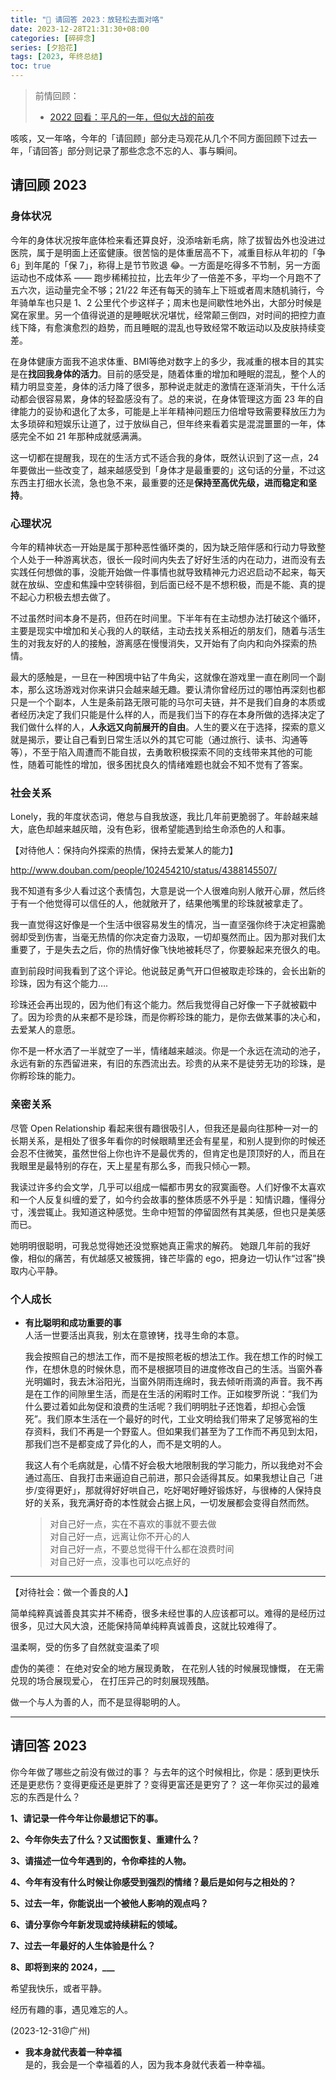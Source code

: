 ```yaml
---
title: "🎯 请回答 2023：放轻松去面对咯"
date: 2023-12-28T21:31:30+08:00
categories: [碎碎念]
series: [夕拾花]
tags: [2023, 年终总结]
toc: true
---
```


> 前情回顾：
>
> - [2022 回看：平凡的一年，但似大战的前夜](/2022/12/2022-annual/)

咳咳，又一年咯，今年的「请回顾」部分走马观花从几个不同方面回顾下过去一年，「请回答」部分则记录了那些念念不忘的人、事与瞬间。

## 请回顾 2023

### 身体状况

今年的身体状况按年底体检来看还算良好，没添啥新毛病，除了拔智齿外也没进过医院，属于是明面上还蛮健康。很苦恼的是体重居高不下，减重目标从年初的「争 6」到年尾的「保 7」，称得上是节节败退 😂。一方面是吃得多不节制，另一方面运动也不成体系 —— 跑步稀稀拉拉，比去年少了一倍差不多，平均一个月跑不了五六次，运动量完全不够；21/22 年还有每天的骑车上下班或者周末随机骑行，今年骑单车也只是 1、2 公里代个步这样子；周末也是间歇性地外出，大部分时候是窝在家里。另一个值得说道的是睡眠状况堪忧，经常颠三倒四，对时间的把控力直线下降，有愈演愈烈的趋势，而且睡眠的混乱也导致经常不敢运动以及皮肤持续变差。

在身体健康方面我不追求体重、BMI等绝对数字上的多少，我减重的根本目的其实是在**找回我身体的活力**。目前的感受是，随着体重的增加和睡眠的混乱，整个人的精力明显变差，身体的活力降了很多，那种说走就走的激情在逐渐消失，干什么活动都会很容易累，身体的轻盈感没有了。总的来说，在身体管理这方面 23 年的自律能力的妥协和退化了太多，可能是上半年精神问题压力倍增导致需要释放压力为太多琐碎和短娱乐让道了，过于放纵自己，但年终来看着实是混混噩噩的一年，体感完全不如 21 年那种成就感满满。

这一切都在提醒我，现在的生活方式不适合我的身体，既然认识到了这一点，24 年要做出一些改变了，越来越感受到「身体才是最重要的」这句话的分量，不过这东西主打细水长流，急也急不来，最重要的还是**保持至高优先级，进而稳定和坚持**。

### 心理状况

今年的精神状态一开始是属于那种恶性循环类的，因为缺乏陪伴感和行动力导致整个人处于一种游离状态，很长一段时间内失去了好好生活的内在动力，进而没有去实践任何想做的事，没能开始做一件事情也就导致精神元力迟迟启动不起来，每天就在放纵、空虚和焦躁中空转徘徊，到后面已经不是不想积极，而是不能、真的提不起心力积极去想去做了。

不过虽然时间本身不是药，但药在时间里。下半年有在主动想办法打破这个循环，主要是现实中增加和关心我的人的联结，主动去找关系相近的朋友们，随着与活生生的对我友好的人的接触，游离感在慢慢消失，又开始有了向内和向外探索的热情。

最大的感触是，一旦在一种困境中钻了牛角尖，这就像在游戏里一直在刷同一个副本，那么这场游戏对你来讲只会越来越无趣。要认清你曾经历过的哪怕再深刻也都只是一个个副本，人生是条前路无限可能的马尔可夫链，并不是我们自身的本质或者经历决定了我们只能是什么样的人，而是我们当下的存在本身所做的选择决定了我们做什么样的人，**人永远又向前展开的自由**。人生的要义在于选择，探索的意义就是揭示，要让自己看到日常生活以外的其它可能（通过旅行、读书、沟通等等），不至于陷入周遭而不能自拔，去勇敢积极探索不同的支线带来其他的可能性，随着可能性的增加，很多困扰良久的情绪难题也就会不知不觉有了答案。

### 社会关系

Lonely，我的年度状态词，倦怠与自我放逐，我比几年前更脆弱了。年龄越来越大，底色却越来越灰暗，没有色彩，很希望能遇到给生命添色的人和事。

【对待他人：保持向外探索的热情，保持去爱某人的能力】

http://www.douban.com/people/102454210/status/4388145507/

我不知道有多少人看过这个表情包，大意是说一个人很难向别人敞开心扉，然后终于有一个他觉得可以信任的人，他就敞开了，结果他嘴里的珍珠就被拿走了。

我一直觉得这好像是一个生活中很容易发生的情况，当一直坚强你终于决定袒露脆弱却受到伤害，当毫无热情的你决定奋力汲取，一切却戛然而止。因为那对我们太重要了，于是失去之后，你的热情好像飞快地被耗尽了，你要躲起来充很久的电。

直到前段时间我看到了这个评论。他说鼓足勇气开口但被取走珍珠的，会长出新的珍珠，因为有这个能力….

珍珠还会再出现的，因为他们有这个能力。然后我觉得自己好像一下子就被戳中了。因为珍贵的从来都不是珍珠，而是你孵珍珠的能力，是你去做某事的决心和，去爱某人的意愿。

你不是一杯水洒了一半就空了一半，情绪越来越淡。你是一个永远在流动的池子，永远有新的东西留进来，有旧的东西流出去。珍贵的从来不是徒劳无功的珍珠，是你孵珍珠的能力。

### 亲密关系

尽管 Open Relationship 看起来很有趣很吸引人，但我还是最向往那种一对一的长期关系，是相处了很多年看你的时候眼睛里还会有星星，和别人提到你的时候还会忍不住微笑，虽然世俗上你也许不是最优秀的，但肯定也是顶顶好的人，而且在我眼里是最特别的存在，天上星星有那么多，而我只倾心一颗。

我读过许多约会文学，几乎可以组成一幅都市男女的寂寞画卷。人们好像不太喜欢和一个人反复纠缠的爱了，如今约会故事的整体质感不外乎是：知情识趣，懂得分寸，浅尝辄止。我知道这种感觉。生命中短暂的停留固然有其美感，但也只是美感而已。

她明明很聪明，可我总觉得她还没觉察她真正需求的解药。
她跟几年前的我好像，相似的痛苦，有优越感又被簇拥，锋芒毕露的 ego，把身边一切认作“过客”换取内心平静。

### 个人成长

- **有比聪明和成功重要的事**  
  人活一世要活出真我，别太在意镣铐，找寻生命的本意。

  我会按照自己的想法工作，而不是按照老板的想法工作。我在想工作的时候工作，在想休息的时候休息，而不是根据项目的进度修改自己的生活。当窗外春光明媚时，我去沐浴阳光，当窗外阴雨连绵时，我去倾听雨滴的声音。我不再是在工作的间隙里生活，而是在生活的闲暇时工作。正如梭罗所说：“我们为什么要过着如此匆促和浪费的生活呢？我们明明肚子还饱着，却担心会饿死”。我们原本生活在一个最好的时代，工业文明给我们带来了足够宽裕的生存资料，我们不再是一个野蛮人。但如果我们甚至为了工作而不再见到太阳，那我们岂不是都变成了异化的人，而不是文明的人。

  我这人有个毛病就是，心情不好会极大地限制我的学习能力，所以我绝对不会通过高压、自我打击来逼迫自己前进，那只会适得其反。如果我想让自己「进步/变得更好」，那就得好好哄自己，吃好喝好睡好锻炼好，与很棒的人保持良好的关系，我充满好奇的本性就会占据上风，一切发展都会变得自然而然。

  > 对自己好一点，实在不喜欢的事就不要去做  
  > 对自己好一点，远离让你不开心的人  
  > 对自己好一点，不要总觉得干什么都在浪费时间  
  > 对自己好一点，没事也可以吃点好的

---

  【对待社会：做一个善良的人】

简单纯粹真诚善良其实并不稀奇，很多未经世事的人应该都可以。难得的是经历过很多，见过大风大浪，还能保持简单纯粹真诚善良，这就比较难得了。

温柔啊，受的伤多了自然就变温柔了呗

虚伪的美德：
在绝对安全的地方展现勇敢，
在花别人钱的时候展现慷慨，
在无需兑现的场合展现爱心，
在打压异己的时刻展现残酷。

做一个与人为善的人，而不是显得聪明的人。

---

## 请回答 2023

你今年做了哪些之前没有做过的事？
与去年的这个时候相比，你是：感到更快乐还是更悲伤？变得更瘦还是更胖了？变得更富还是更穷了？
这一年你买过的最难忘的东西是什么？

**1、请记录一件今年让你最想记下的事。**

**2、今年你失去了什么？又试图恢复、重建什么？**

**3、请描述一位今年遇到的，令你牵挂的人物。**

**4、今年有没有什么时候让你感受到强烈的情绪？最后是如何与之相处的？**

**5、过去一年，你能说出一个被他人影响的观点吗？**

**6、请分享你今年新发现或持续耕耘的领域。**

**7、过去一年最好的人生体验是什么？**

**8、即将到来的 2024，****\_\_\_******

希望我快乐，或者平静。

经历有趣的事，遇见难忘的人。

(2023-12-31@广州)


- **我本身就代表着一种幸福**  
  是的，我会是一个幸福着的人，因为我本身就代表着一种幸福。